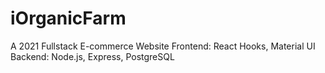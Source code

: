 # iOrganicFarm
A 2021 Fullstack E-commerce Website
Frontend: React Hooks, Material UI
Backend: Node.js, Express, PostgreSQL

